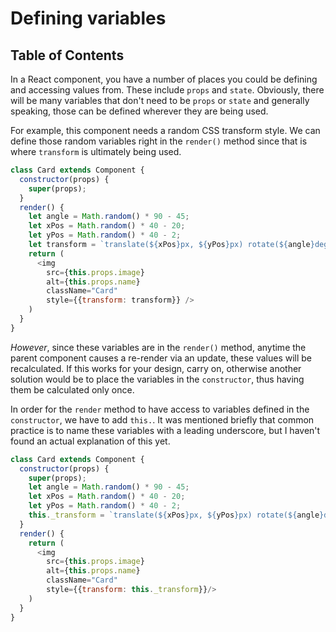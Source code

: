 # Defining variables

## Table of Contents

<!-- toc -->
<!-- tocstop -->

In a React component, you have a number of places you could be defining and accessing values from. These include `props` and `state`. Obviously, there will be many variables that don't need to be `props` or `state` and generally speaking, those can be defined wherever they are being used.

 For example, this component needs a random CSS transform style. We can define those random variables right in the `render()` method since that is where `transform` is ultimately being used.

```javascript
class Card extends Component {
  constructor(props) {
    super(props);
  }
  render() {
    let angle = Math.random() * 90 - 45;
    let xPos = Math.random() * 40 - 20;
    let yPos = Math.random() * 40 - 2;
    let transform = `translate(${xPos}px, ${yPos}px) rotate(${angle}deg)`
    return (
      <img
        src={this.props.image}
        alt={this.props.name}
        className="Card"
        style={{transform: transform}} />
    )
  }
}
```

*However*, since these variables are in the `render()` method, anytime the parent component causes a re-render via an update, these values will be recalculated. If this works for your design, carry on, otherwise another solution would be to place the variables in the `constructor`, thus having them be calculated only once.

In order for the `render` method to have access to variables defined in the `constructor`, we have to add `this.`. It was mentioned briefly that common practice is to name these variables with a leading underscore, but I haven't found an actual explanation of this yet.

```javascript
class Card extends Component {
  constructor(props) {
    super(props);
    let angle = Math.random() * 90 - 45;
    let xPos = Math.random() * 40 - 20;
    let yPos = Math.random() * 40 - 2;
    this._transform = `translate(${xPos}px, ${yPos}px) rotate(${angle}deg)`
  }
  render() {
    return (
      <img
        src={this.props.image}
        alt={this.props.name}
        className="Card"
        style={{transform: this._transform}}/>
    )
  }
}
```

